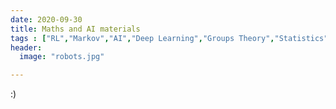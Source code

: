 ```yaml
---
date: 2020-09-30
title: Maths and AI materials
tags : ["RL","Markov","AI","Deep Learning","Groups Theory","Statistics","Algebra","Topology","Probability"]
header:
  image: "robots.jpg"

---
```

:)
